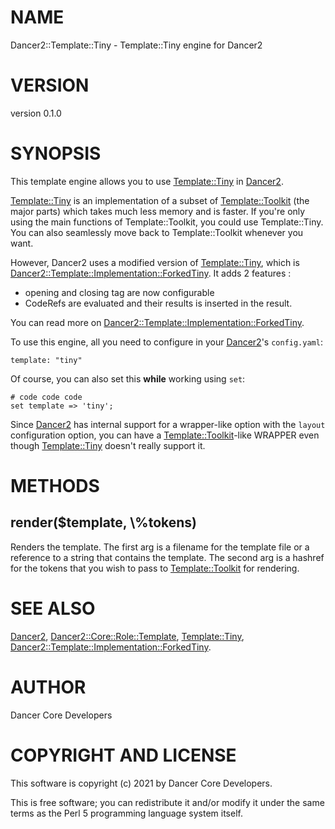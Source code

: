 # NAME

Dancer2::Template::Tiny - Template::Tiny engine for Dancer2

# VERSION

version 0.1.0

# SYNOPSIS

This template engine allows you to use [Template::Tiny](https://metacpan.org/pod/Template%3A%3ATiny) in [Dancer2](https://metacpan.org/pod/Dancer2).

[Template::Tiny](https://metacpan.org/pod/Template%3A%3ATiny) is an implementation of a subset of [Template::Toolkit](https://metacpan.org/pod/Template%3A%3AToolkit) (the
major parts) which takes much less memory and is faster. If you're only using
the main functions of Template::Toolkit, you could use Template::Tiny. You can
also seamlessly move back to Template::Toolkit whenever you want.

However, Dancer2 uses a modified version of [Template::Tiny](https://metacpan.org/pod/Template%3A%3ATiny), which is [Dancer2::Template::Implementation::ForkedTiny](https://metacpan.org/pod/Dancer2%3A%3ATemplate%3A%3AImplementation%3A%3AForkedTiny). It adds 2 features :

- opening and closing tag are now configurable
- CodeRefs are evaluated and their results is inserted in the result.

You can read more on [Dancer2::Template::Implementation::ForkedTiny](https://metacpan.org/pod/Dancer2%3A%3ATemplate%3A%3AImplementation%3A%3AForkedTiny).

To use this engine, all you need to configure in your [Dancer2](https://metacpan.org/pod/Dancer2)'s
`config.yaml`:

    template: "tiny"

Of course, you can also set this **while** working using `set`:

    # code code code
    set template => 'tiny';

Since [Dancer2](https://metacpan.org/pod/Dancer2) has internal support for a wrapper-like option with the
`layout` configuration option, you can have a [Template::Toolkit](https://metacpan.org/pod/Template%3A%3AToolkit)-like WRAPPER
even though [Template::Tiny](https://metacpan.org/pod/Template%3A%3ATiny) doesn't really support it.

# METHODS

## render($template, \\%tokens)

Renders the template.  The first arg is a filename for the template file
or a reference to a string that contains the template.  The second arg
is a hashref for the tokens that you wish to pass to
[Template::Toolkit](https://metacpan.org/pod/Template%3A%3AToolkit) for rendering.

# SEE ALSO

[Dancer2](https://metacpan.org/pod/Dancer2), [Dancer2::Core::Role::Template](https://metacpan.org/pod/Dancer2%3A%3ACore%3A%3ARole%3A%3ATemplate), [Template::Tiny](https://metacpan.org/pod/Template%3A%3ATiny),
[Dancer2::Template::Implementation::ForkedTiny](https://metacpan.org/pod/Dancer2%3A%3ATemplate%3A%3AImplementation%3A%3AForkedTiny).

# AUTHOR

Dancer Core Developers

# COPYRIGHT AND LICENSE

This software is copyright (c) 2021 by Dancer Core Developers.

This is free software; you can redistribute it and/or modify it under
the same terms as the Perl 5 programming language system itself.
